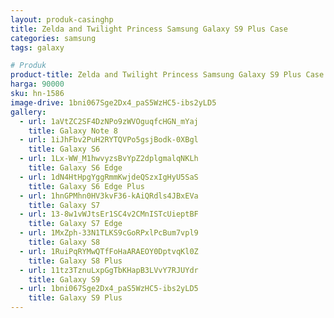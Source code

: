 ```yaml
---
layout: produk-casinghp
title: Zelda and Twilight Princess Samsung Galaxy S9 Plus Case
categories: samsung
tags: galaxy

# Produk
product-title: Zelda and Twilight Princess Samsung Galaxy S9 Plus Case
harga: 90000
sku: hn-1586
image-drive: 1bni067Sge2Dx4_paS5WzHC5-ibs2yLD5
gallery:
  - url: 1aVtZC2SF4DzNPo9zWVOguqfcHGN_mYaj
    title: Galaxy Note 8
  - url: 1iJhFbv2PuH2RYTQVPo5gsjBodk-0XBgl
    title: Galaxy S6
  - url: 1Lx-WW_M1hwvyzsBvYpZ2dplgmalqNKLh
    title: Galaxy S6 Edge
  - url: 1dN4HtHpgYggRmmKwjdeQSzxIgHyU5SaS
    title: Galaxy S6 Edge Plus
  - url: 1hnGPMhn0HV3kvF36-kAiQRdls4JBxEVa
    title: Galaxy S7
  - url: 13-8w1vWJtsEr1SC4v2CMnISTcUieptBF
    title: Galaxy S7 Edge
  - url: 1MxZph-33N1TLKS9cGoRPxlPcBum7vpl9
    title: Galaxy S8
  - url: 1RuiPqRYMwQTfFoHaARAEOY0DptvqKl0Z
    title: Galaxy S8 Plus
  - url: 11tz3TznuLxpGgTbKHapB3LVvY7RJUYdr
    title: Galaxy S9
  - url: 1bni067Sge2Dx4_paS5WzHC5-ibs2yLD5
    title: Galaxy S9 Plus
---
```

